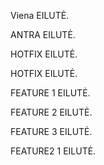 Viena EILUTĖ.

ANTRA EILUTĖ.

HOTFIX EILUTĖ.

HOTFIX EILUTĖ.

FEATURE 1 EILUTĖ.

FEATURE 2 EILUTĖ.

FEATURE 3 EILUTĖ.

FEATURE2 1 EILUTĖ.
